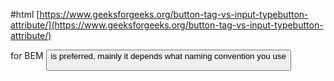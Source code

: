 #html 
[https://www.geeksforgeeks.org/button-tag-vs-input-typebutton-attribute/](https://www.geeksforgeeks.org/button-tag-vs-input-typebutton-attribute/)

for BEM <button> is preferred, mainly it depends what naming convention you use